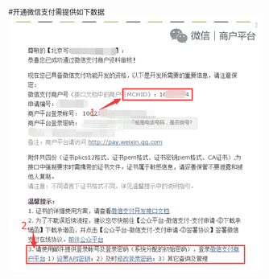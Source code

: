 #开通微信支付需提供如下数据  
![Alt 开通微信支付需提供如下数据](https://raw.githubusercontent.com/285858315/notebook/master/img/QQ%E5%9B%BE%E7%89%8720150326173355.png)
